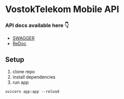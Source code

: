 # VostokTelekom Mobile API

### API docs available here 👇

- [SWAGGER](https://mobile.vt54.ru/docs)
- [ReDoc](https://mobile.vt54.ru/redoc)

## Setup

1. clone repo
2. install dependencies
3. run app
```commandline
uvicorn app:app --reload
```